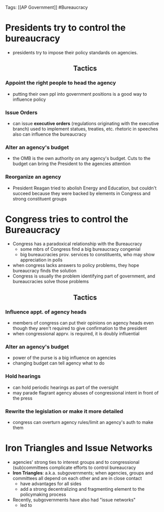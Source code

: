Tags: [[AP Government]] #Bureaucracy 

# Presidents try to control the bureaucracy
- presidents try to impose their policy standards on agencies.

## <p style="text-align:center;">Tactics</p>
### Appoint the right people to head the agency
-  putting their own ppl into government positions is a good way to influence policy

###  Issue Orders 
- can issue **executive orders** (regulations originating with the executive branch) used to implement statues, treaties, etc. rhetoric in speeches also can influence the bureaucracy

### Alter an agency's budget
- the OMB is the own authority on any agency's budget. Cuts to the budget can bring the President to the agencies attention

### Reorganize an agency
- President Reagan tried to abolish Energy and Education, but couldn't succeed because they were backed by elements in Congress and strong constituent groups

# Congress tries to control the Bureaucracy
- Congress has a paradoxical relationship with the Bureaucracy
	- some mbrs of Congress find a big bureaucracy congenial
	- big bureaucracies prov. services to constituents, who may show appreciation in polls
- when congress lacks answers to policy problems, they hope bureaucracy finds the solution
- Congress is usually the problem identifying part of government, and bureaucracies solve those problems

## <p style="text-align:center;">Tactics</p>
### Influence appt. of agency heads
- members of congress can put their opinions on agency heads even though they aren't required to give confirmation to the president
- when congressional apprv. is required, it is doubly influential

### Alter an agency's budget
- power of the purse is a big influence on agencies
- changing budget can tell agency what to do

### Hold hearings
- can hold periodic hearings as part of the oversight
- may parade flagrant agency abuses of congressional intent in front of the press

### Rewrite the legislation or make it more detailed
- congress can overturn agency rules/limit an agency's auth to make them

# Iron Triangles and Issue Networks
- agencies' strong ties to interest groups and to congressional (sub)committees complicate efforts to control bureaucracy
- **Iron Triangles**: a.k.a. subgovernments; when agencies, groups and committees all depend on each other and are in close contact 
	- have advantages for all sides
	- add a strong decentralizing and fragmenting element to the policymaking process
- Recently, subgovernments have also had "issue networks"
	- led to 
